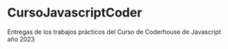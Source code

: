 # CursoJavascriptCoder
Entregas de los trabajos prácticos del Curso de Coderhouse de Javascript año 2023
